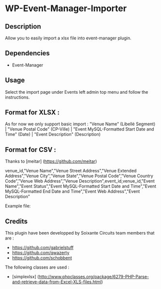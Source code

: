 # WP-Event-Manager-Importer

## Description 

Allow you to easily import a xlsx file into event-manager plugin.

## Dependencies

- Event-Manager

## Usage 

Select the import page under Events left admin top menu and follow the instructions.

## Format for XLSX :

As for now we only support basic import :
"Venue Name" (Libellé Segment) | "Venue Postal Code" (CP-Ville) | "Event MySQL-Formatted Start Date and Time" (Date) | "Event Description" (Description)

## Format for CSV :
Thanks to [meitar] (https://github.com/meitar)

venue_id,"Venue Name","Venue Street Address","Venue Extended Address","Venue City","Venue State","Venue Postal Code","Venue Country Code","Venue Web Address","Venue Description",event_id,venue_id,"Event Name","Event Status","Event MySQL-Formatted Start Date and Time","Event MySQL-Formatted End Date and Time","Event Web Address","Event Description"

Example file:



## Credits

This plugin have been developped by Soixante Circuits team members that are :

- https://github.com/gabrielstuff
- https://github.com/qwazerty
- https://github.com/schobbent

The following classes are used :

- [simplexlsx] (http://www.phpclasses.org/package/6279-PHP-Parse-and-retrieve-data-from-Excel-XLS-files.html)
